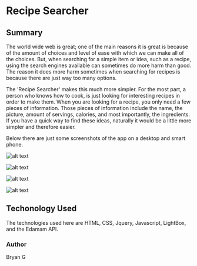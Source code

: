 # Recipe Searcher

## Summary 

The world wide web is great; one of the main reasons it is great is because of the amount of choices and level of ease with which we 
can make all of the choices. But, when searching for a simple item or idea, such as a recipe, using the search engines available can 
sometimes do more harm than good. The reason it does more harm sometimes when searching for recipes is because there are just way too 
many options. 

The 'Recipe Searcher' makes this much more simpler. For the most part, a person who knows how to cook, is just looking for interesting
recipes in order to make them. When you are looking for a recipe, you only need a few pieces of information. Those pieces of information 
include the name, the picture, amount of servings, calories, and most importantly, the ingredients. If you have a quick way to find
these ideas, naturally it would be a little more simpler and therefore easier. 

Below there are just some screenshots of the app on a desktop and smart phone. 

![alt text](https://github.com/bryg217/recipe-searcher/blob/master/screenshots/Screenshot%20(102).png)

![alt text](https://github.com/bryg217/recipe-searcher/blob/master/screenshots/Screenshot%20(103).png)

![alt text](https://github.com/bryg217/recipe-searcher/blob/master/screenshots/query-result.png)

![alt text](https://github.com/bryg217/recipe-searcher/blob/master/screenshots/easter-egg-ingredients.png)

## Techonology Used

The technologies used here are HTML, CSS, Jquery, Javascript, LightBox, and the Edamam API. 

### Author

Bryan G

